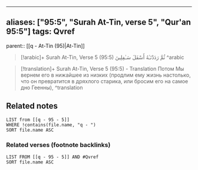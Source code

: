 
---
aliases: ["95:5", "Surah At-Tin, verse 5", "Qur'an 95:5"]
tags: Qvref
---

parent:: [[q - At-Tin (95)|At-Tin]]

> [!arabic]+ Surah At-Tin, Verse 5 (95:5)
> <span class="quran-arabic">ثُمَّ رَدَدْنَـٰهُ أَسْفَلَ سَـٰفِلِينَ</span>
^arabic

> [!translation]+ Surah At-Tin, Verse 5 (95:5) - Translation
> Потом Мы вернем его в нижайшее из низких (продлим ему жизнь настолько, что он превратится в дряхлого старика, или бросим его на самое дно Геенны),
^translation



## Related notes
```dataview
LIST from [[q - 95 - 5]]
WHERE !contains(file.name, "q - ")
SORT file.name ASC
```

### Related verses (footnote backlinks)
```dataview
LIST FROM [[q - 95 - 5]] AND #Qvref
SORT file.name ASC
```

